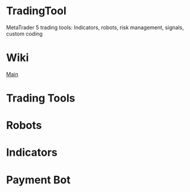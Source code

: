 # TradingTool
MetaTrader 5 trading tools: Indicators, robots, risk management, signals, custom coding 

# Wiki
[Main](https://github.com/TradingToolCrypto/TradingTool/wiki)

# Trading Tools 

# Robots

# Indicators 

# Payment Bot




